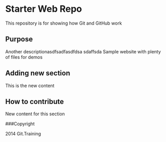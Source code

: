 # Starter Web Repo

This repository is for showing how Git and GitHub work

## Purpose
Another descriptionasdfsadfasdfdsa sdaffsda
Sample website with plenty of files for demos

## Adding new section
This is the new content

## How to contribute
New content for this section

###Copyright

2014 Git.Training
